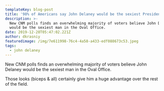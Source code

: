 ```yaml
---
templateKey: blog-post
title: '98% of Americans say John Delaney would be the sexiest President '
description: >-
  New CNM polls finds an overwhelming majority of voters believe John Delaney
  would be the sexiest man in the Oval Office. 
date: 2019-12-28T05:47:02.221Z
author: dkrasniy
featuredimage: /img/7e611998-76c4-4a58-a433-edf088673c53.jpeg
tags:
  - john delaney
---
```

New CNM polls finds an overwhelming majority of voters believe John Delaney would be the sexiest man in the Oval Office. 

Those looks (biceps & all) certainly give him a huge advantage over the rest of the field.
